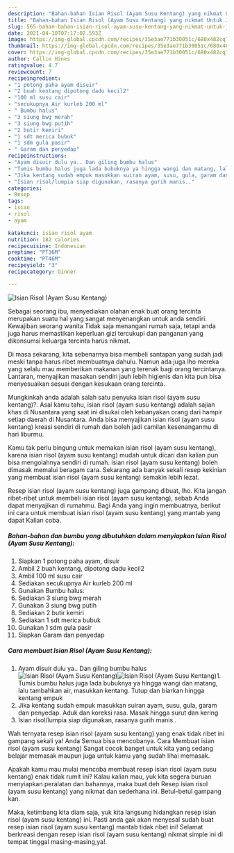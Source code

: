 ```yaml
---
description: "Bahan-bahan Isian Risol (Ayam Susu Kentang) yang nikmat Untuk Jualan"
title: "Bahan-bahan Isian Risol (Ayam Susu Kentang) yang nikmat Untuk Jualan"
slug: 565-bahan-bahan-isian-risol-ayam-susu-kentang-yang-nikmat-untuk-jualan
date: 2021-04-10T07:17:02.593Z
image: https://img-global.cpcdn.com/recipes/35e3ae771b30051c/680x482cq70/isian-risol-ayam-susu-kentang-foto-resep-utama.jpg
thumbnail: https://img-global.cpcdn.com/recipes/35e3ae771b30051c/680x482cq70/isian-risol-ayam-susu-kentang-foto-resep-utama.jpg
cover: https://img-global.cpcdn.com/recipes/35e3ae771b30051c/680x482cq70/isian-risol-ayam-susu-kentang-foto-resep-utama.jpg
author: Callie Hines
ratingvalue: 4.7
reviewcount: 7
recipeingredient:
- "1 potong paha ayam disuir"
- "2 buah kentang dipotong dadu kecil2"
- "100 ml susu cair"
- "secukupnya Air kurleb 200 ml"
- " Bumbu halus"
- "3 siung bwg merah"
- "3 siung bwg putih"
- "2 butir kemiri"
- "1 sdt merica bubuk"
- "1 sdm gula pasir"
- " Garam dan penyedap"
recipeinstructions:
- "Ayam disuir dulu ya.. Dan giling bumbu halus"
- "Tumis bumbu halus juga lada bubuknya ya hingga wangi dan matang, lalu tambahkan air, masukkan kentang. Tutup dan biarkan hingga kentang empuk"
- "Jika kentang sudah empuk masukkan suiran ayam, susu, gula, garam dan penyedap. Aduk dan koreksi rasa. Masak hingga surut dan kering"
- "Isian risol/lumpia siap digunakan, rasanya gurih manis.."
categories:
- Resep
tags:
- isian
- risol
- ayam

katakunci: isian risol ayam 
nutrition: 182 calories
recipecuisine: Indonesian
preptime: "PT36M"
cooktime: "PT46M"
recipeyield: "3"
recipecategory: Dinner

---
```



![Isian Risol (Ayam Susu Kentang)](https://img-global.cpcdn.com/recipes/35e3ae771b30051c/680x482cq70/isian-risol-ayam-susu-kentang-foto-resep-utama.jpg)

Sebagai seorang ibu, menyediakan olahan enak buat orang tercinta merupakan suatu hal yang sangat menyenangkan untuk anda sendiri. Kewajiban seorang  wanita Tidak saja menangani rumah saja, tetapi anda juga harus memastikan keperluan gizi tercukupi dan panganan yang dikonsumsi keluarga tercinta harus nikmat.

Di masa  sekarang, kita sebenarnya bisa membeli santapan yang sudah jadi meski tanpa harus ribet membuatnya dahulu. Namun ada juga lho mereka yang selalu mau memberikan makanan yang terenak bagi orang tercintanya. Lantaran, menyajikan masakan sendiri jauh lebih higienis dan kita pun bisa menyesuaikan sesuai dengan kesukaan orang tercinta. 



Mungkinkah anda adalah salah satu penyuka isian risol (ayam susu kentang)?. Asal kamu tahu, isian risol (ayam susu kentang) adalah sajian khas di Nusantara yang saat ini disukai oleh kebanyakan orang dari hampir setiap daerah di Nusantara. Anda bisa menyajikan isian risol (ayam susu kentang) kreasi sendiri di rumah dan boleh jadi camilan kesenanganmu di hari liburmu.

Kamu tak perlu bingung untuk memakan isian risol (ayam susu kentang), karena isian risol (ayam susu kentang) mudah untuk dicari dan kalian pun bisa mengolahnya sendiri di rumah. isian risol (ayam susu kentang) boleh dimasak memalui beragam cara. Sekarang ada banyak sekali resep kekinian yang membuat isian risol (ayam susu kentang) semakin lebih lezat.

Resep isian risol (ayam susu kentang) juga gampang dibuat, lho. Kita jangan ribet-ribet untuk membeli isian risol (ayam susu kentang), sebab Anda dapat menyajikan di rumahmu. Bagi Anda yang ingin membuatnya, berikut ini cara untuk membuat isian risol (ayam susu kentang) yang mantab yang dapat Kalian coba.

<!--inarticleads1-->

##### Bahan-bahan dan bumbu yang dibutuhkan dalam menyiapkan Isian Risol (Ayam Susu Kentang):

1. Siapkan 1 potong paha ayam, disuir
1. Ambil 2 buah kentang, dipotong dadu kecil2
1. Ambil 100 ml susu cair
1. Sediakan secukupnya Air kurleb 200 ml
1. Gunakan  Bumbu halus:
1. Sediakan 3 siung bwg merah
1. Gunakan 3 siung bwg putih
1. Sediakan 2 butir kemiri
1. Sediakan 1 sdt merica bubuk
1. Gunakan 1 sdm gula pasir
1. Siapkan  Garam dan penyedap




<!--inarticleads2-->

##### Cara membuat Isian Risol (Ayam Susu Kentang):

1. Ayam disuir dulu ya.. Dan giling bumbu halus
<img src="https://img-global.cpcdn.com/steps/058e72bb528b88c5/160x128cq70/isian-risol-ayam-susu-kentang-langkah-memasak-1-foto.jpg" alt="Isian Risol (Ayam Susu Kentang)"><img src="https://img-global.cpcdn.com/steps/2aa2c4aee6b6c30d/160x128cq70/isian-risol-ayam-susu-kentang-langkah-memasak-1-foto.jpg" alt="Isian Risol (Ayam Susu Kentang)">1. Tumis bumbu halus juga lada bubuknya ya hingga wangi dan matang, lalu tambahkan air, masukkan kentang. Tutup dan biarkan hingga kentang empuk
1. Jika kentang sudah empuk masukkan suiran ayam, susu, gula, garam dan penyedap. Aduk dan koreksi rasa. Masak hingga surut dan kering
1. Isian risol/lumpia siap digunakan, rasanya gurih manis..




Wah ternyata resep isian risol (ayam susu kentang) yang enak tidak ribet ini gampang sekali ya! Anda Semua bisa mencobanya. Cara Membuat isian risol (ayam susu kentang) Sangat cocok banget untuk kita yang sedang belajar memasak maupun juga untuk kamu yang sudah lihai memasak.

Apakah kamu mau mulai mencoba membuat resep isian risol (ayam susu kentang) enak tidak rumit ini? Kalau kalian mau, yuk kita segera buruan menyiapkan peralatan dan bahannya, maka buat deh Resep isian risol (ayam susu kentang) yang nikmat dan sederhana ini. Betul-betul gampang kan. 

Maka, ketimbang kita diam saja, yuk kita langsung hidangkan resep isian risol (ayam susu kentang) ini. Pasti anda gak akan menyesal sudah buat resep isian risol (ayam susu kentang) mantab tidak ribet ini! Selamat berkreasi dengan resep isian risol (ayam susu kentang) nikmat simple ini di tempat tinggal masing-masing,ya!.

